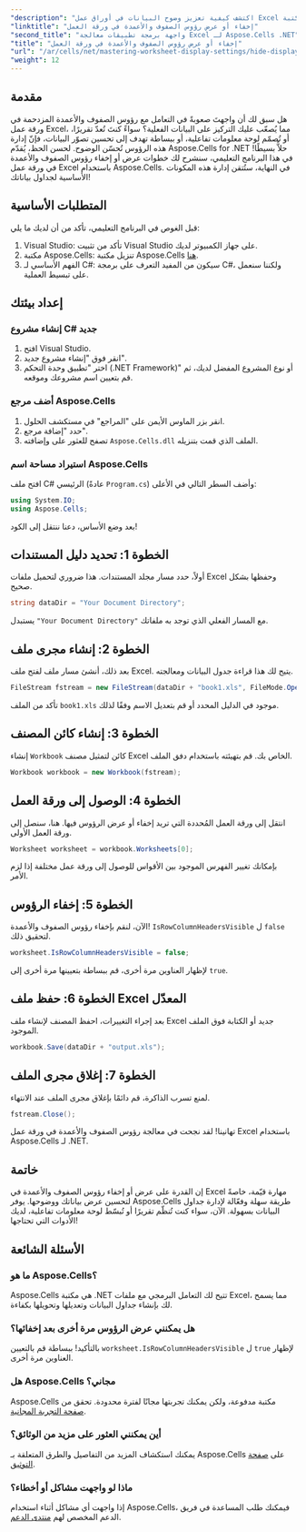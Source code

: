```yaml
---
"description": "اكتشف كيفية تعزيز وضوح البيانات في أوراق عمل Excel الخاصة بك عن طريق عرض أو إخفاء رؤوس الصفوف والأعمدة بشكل فعال باستخدام مكتبة Aspose.Cells لـ .NET."
"linktitle": "إخفاء أو عرض رؤوس الصفوف والأعمدة في ورقة العمل"
"second_title": "واجهة برمجة تطبيقات معالجة Excel لـ Aspose.Cells .NET"
"title": "إخفاء أو عرض رؤوس الصفوف والأعمدة في ورقة العمل"
"url": "/ar/cells/net/mastering-worksheet-display-settings/hide-display-row-column-headers/"
"weight": 12
---
```


## مقدمة

هل سبق لك أن واجهتَ صعوبةً في التعامل مع رؤوس الصفوف والأعمدة المزدحمة في ورقة عمل Excel، مما يُصعّب عليك التركيز على البيانات الفعلية؟ سواءً كنتَ تُعدّ تقريرًا، أو تُصمّم لوحة معلومات تفاعلية، أو ببساطة تهدف إلى تحسين تصوّر البيانات، فإنّ إدارة هذه الرؤوس تُحسّن الوضوح. لحسن الحظ، يُقدّم Aspose.Cells for .NET حلاًّ بسيطًا! في هذا البرنامج التعليمي، سنشرح لك خطوات عرض أو إخفاء رؤوس الصفوف والأعمدة في ورقة عمل Excel باستخدام Aspose.Cells. في النهاية، ستُتقن إدارة هذه المكونات الأساسية لجداول بياناتك!

## المتطلبات الأساسية

قبل الغوص في البرنامج التعليمي، تأكد من أن لديك ما يلي:

1. Visual Studio: تأكد من تثبيت Visual Studio على جهاز الكمبيوتر لديك.
2. مكتبة Aspose.Cells: تنزيل مكتبة Aspose.Cells [هنا](https://releases.aspose.com/cells/net/).
3. الفهم الأساسي لـ C#: سيكون من المفيد التعرف على برمجة C#، ولكننا سنعمل على تبسيط العملية.

## إعداد بيئتك

### إنشاء مشروع C# جديد

1. افتح Visual Studio.
2. انقر فوق "إنشاء مشروع جديد".
3. اختر "تطبيق وحدة التحكم (.NET Framework)" أو نوع المشروع المفضل لديك، ثم قم بتعيين اسم مشروعك وموقعه.

### أضف مرجع Aspose.Cells

1. انقر بزر الماوس الأيمن على "المراجع" في مستكشف الحلول.
2. حدد "إضافة مرجع".
3. تصفح للعثور على وإضافته `Aspose.Cells.dll` الملف الذي قمت بتنزيله.

### استيراد مساحة اسم Aspose.Cells

افتح ملف C# الرئيسي (عادةً `Program.cs`) وأضف السطر التالي في الأعلى:

```csharp
using System.IO;
using Aspose.Cells;
```

بعد وضع الأساس، دعنا ننتقل إلى الكود!

## الخطوة 1: تحديد دليل المستندات

أولاً، حدد مسار مجلد المستندات. هذا ضروري لتحميل ملفات Excel وحفظها بشكل صحيح.

```csharp
string dataDir = "Your Document Directory";
```

يستبدل `"Your Document Directory"` مع المسار الفعلي الذي توجد به ملفاتك.

## الخطوة 2: إنشاء مجرى ملف

بعد ذلك، أنشئ مسار ملف لفتح ملف Excel. يتيح لك هذا قراءة جدول البيانات ومعالجته.

```csharp
FileStream fstream = new FileStream(dataDir + "book1.xls", FileMode.Open);
```

تأكد من الملف `book1.xls` موجود في الدليل المحدد أو قم بتعديل الاسم وفقًا لذلك.

## الخطوة 3: إنشاء كائن المصنف

إنشاء `Workbook` كائن لتمثيل مصنف Excel الخاص بك. قم بتهيئته باستخدام دفق الملف.

```csharp
Workbook workbook = new Workbook(fstream);
```

## الخطوة 4: الوصول إلى ورقة العمل

انتقل إلى ورقة العمل المُحددة التي تريد إخفاء أو عرض الرؤوس فيها. هنا، سنصل إلى ورقة العمل الأولى.

```csharp
Worksheet worksheet = workbook.Worksheets[0];
```

بإمكانك تغيير الفهرس الموجود بين الأقواس للوصول إلى ورقة عمل مختلفة إذا لزم الأمر.

## الخطوة 5: إخفاء الرؤوس

الآن، لنقم بإخفاء رؤوس الصفوف والأعمدة! `IsRowColumnHeadersVisible` ل `false` لتحقيق ذلك.

```csharp
worksheet.IsRowColumnHeadersVisible = false;
```

لإظهار العناوين مرة أخرى، قم ببساطة بتعيينها مرة أخرى إلى `true`.

## الخطوة 6: حفظ ملف Excel المعدّل

بعد إجراء التغييرات، احفظ المصنف لإنشاء ملف Excel جديد أو الكتابة فوق الملف الموجود.

```csharp
workbook.Save(dataDir + "output.xls");
```

## الخطوة 7: إغلاق مجرى الملف

لمنع تسرب الذاكرة، قم دائمًا بإغلاق مجرى الملف عند الانتهاء.

```csharp
fstream.Close();
```

تهانينا! لقد نجحت في معالجة رؤوس الصفوف والأعمدة في ورقة عمل Excel باستخدام Aspose.Cells لـ .NET.

## خاتمة

إن القدرة على عرض أو إخفاء رؤوس الصفوف والأعمدة في Excel مهارة قيّمة، خاصةً لتحسين عرض بياناتك ووضوحها. يوفر Aspose.Cells طريقة سهلة وفعّالة لإدارة جداول البيانات بسهولة. الآن، سواء كنت تُنظّم تقريرًا أو تُبسّط لوحة معلومات تفاعلية، لديك الأدوات التي تحتاجها!

## الأسئلة الشائعة

### ما هو Aspose.Cells؟
Aspose.Cells هي مكتبة .NET تتيح لك التعامل البرمجي مع ملفات Excel، مما يسمح لك بإنشاء جداول البيانات وتعديلها وتحويلها بكفاءة.

### هل يمكنني عرض الرؤوس مرة أخرى بعد إخفائها؟
بالتأكيد! ببساطة قم بالتعيين `worksheet.IsRowColumnHeadersVisible` ل `true` لإظهار العناوين مرة أخرى.

### هل Aspose.Cells مجاني؟
Aspose.Cells مكتبة مدفوعة، ولكن يمكنك تجربتها مجانًا لفترة محدودة. تحقق من [صفحة التجربة المجانية](https://releases.aspose.com/).

### أين يمكنني العثور على مزيد من الوثائق؟
يمكنك استكشاف المزيد من التفاصيل والطرق المتعلقة بـ Aspose.Cells على [صفحة التوثيق](https://reference.aspose.com/cells/net/).

### ماذا لو واجهت مشاكل أو أخطاء؟
إذا واجهت أي مشاكل أثناء استخدام Aspose.Cells، فيمكنك طلب المساعدة في فريق الدعم المخصص لهم [منتدى الدعم](https://forum.aspose.com/c/cells/9).